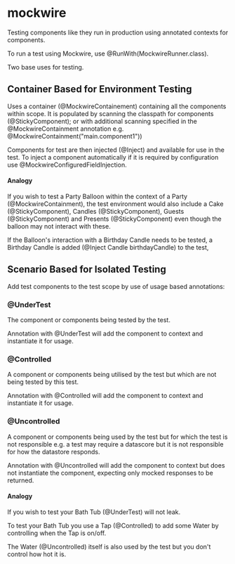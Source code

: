 # mockwire
Testing components like they run in production using annotated contexts for components.

To run a test using Mockwire, use @RunWith(MockwireRunner.class).

Two base uses for testing. 

## Container Based for Environment Testing 

Uses a container (@MockwireContainement) containing all the components within scope. It is populated by scanning the classpath for components (@StickyComponent); or with additional scanning specified in the @MockwireContainment annotation e.g. @MockwireContainment("main.component1"))

Components for test are then injected (@Inject) and available for use in the test. To inject a component automatically if it is required by configuration use @MockwireConfiguredFieldInjection.

#### Analogy 

If you wish to test a Party Balloon within the context of a Party (@MockwireContainment), the test environment would also include a Cake (@StickyComponent), Candles (@StickyComponent), Guests (@StickyComponent) and Presents (@StickyComponent) even though the balloon may not interact with these. 

If the Balloon's interaction with a Birthday Candle needs to be tested, a Birthday Candle is added (@Inject Candle birthdayCandle) to the test,

## Scenario Based for Isolated Testing

Add test components to the test scope by use of usage based annotations:

### @UnderTest 

The component or components being tested by the test. 

Annotation with @UnderTest will add the component to context and instantiate it for usage.

### @Controlled

A component or components being utilised by the test but which are not being tested by this test. 

Annotation with @Controlled will add the component to context and instantiate it for usage.

### @Uncontrolled

A component or components being used by the test but for which the test is not responsible e.g. a test may require a datascore but it is not responsible for how the datastore responds. 

Annotation with @Uncontrolled will add the component to context but does not instantiate the component, expecting only mocked responses to be returned. 

#### Analogy

If you wish to test your Bath Tub (@UnderTest) will not leak. 

To test your Bath Tub you use a Tap (@Controlled) to add some Water by controlling when the Tap is on/off. 

The Water (@Uncontrolled) itself is also used by the test but you don't control how hot it is.
